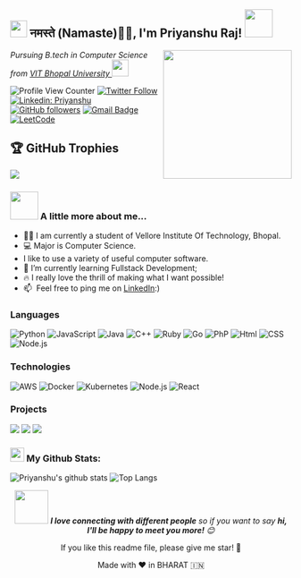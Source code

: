 <h2><img src="https://emojis.slackmojis.com/emojis/images/1531849430/4246/blob-sunglasses.gif?1531849430" width="30"/> नमस्ते (Namaste)🙏🏻, I'm Priyanshu Raj! <img src="https://media.giphy.com/media/12oufCB0MyZ1Go/giphy.gif" width="50"></h2>
<img align='right' src="https://media.giphy.com/media/M9gbBd9nbDrOTu1Mqx/giphy.gif" width="230">
<p><em>Pursuing B.tech in Computer Science from <a href="https://vitbhopal.ac.in/">VIT Bhopal University
</a><img src="https://media.giphy.com/media/WUlplcMpOCEmTGBtBW/giphy.gif" width="30"> 
</em></p>

![Profile View Counter](https://komarev.com/ghpvc/?username=Priyanshuraj21030)
[![Twitter Follow](https://img.shields.io/twitter/follow/Priyans91079265?label=Follow)](https://twitter.com/intent/follow?screen_name=Priyans91079265)
[![Linkedin: Priyanshu](https://img.shields.io/badge/-Priyanshu-blue?style=flat-square&logo=Linkedin&logoColor=white&link=https://www.linkedin.com/in/priyanshu-raj-280ba8220/)](https://www.linkedin.com/in/priyanshu-raj-280ba8220/)
[![GitHub followers](https://img.shields.io/github/followers/Priyanshuraj21030?label=Follow&style=social)](https://github.com/Priyanshuraj21030)
[![Gmail Badge](https://img.shields.io/badge/-Gmail-c14438?style=flat-square&logo=Gmail&logoColor=white&link=mailto:priyanshuraj21030@gmail.com)](mailto:priyanshuraj21030@gmail.com)
[![LeetCode](https://img.shields.io/badge/-LeetCode-FFA116?style=flat-square&logo=LeetCode&logoColor=black)](https://leetcode.com/Priyanshuraj21030/)

## 🏆 GitHub Trophies
![](https://github-profile-trophy.vercel.app/?username=Priyanshuraj21030&theme=radical&no-frame=false&no-bg=false&margin-w=4)

### <img src="https://media.giphy.com/media/VgCDAzcKvsR6OM0uWg/giphy.gif" width="50"> A little more about me...  

- 👨‍🏛 I am currently a student of Vellore Institute Of Technology, Bhopal.
- 💻 Major is Computer Science.
- I like to use a variety of useful computer software.
- 🌱 I’m currently learning Fullstack Development;
- 🔥 I really love the thrill of making what I want possible!
- 📫 &nbsp;Feel free to ping me on [LinkedIn](https://www.linkedin.com/in/priyanshu-raj-280ba8220/):)



  
### Languages

![Python](https://img.shields.io/badge/-Python-000?&logo=Python)
![JavaScript](https://img.shields.io/badge/-JavaScript-000?&logo=JavaScript)
![Java](https://img.shields.io/badge/-Java-000?&logo=Java&logoColor=007396)
![C++](https://img.shields.io/badge/-C++-000?&logo=c%2b%2b&logoColor=00599C)
![Ruby](https://img.shields.io/badge/-AWS-000?&logo=Ruby)
![Go](https://img.shields.io/badge/-Go-000?&logo=Go)
![PhP](https://img.shields.io/badge/-PhP-000?&logo=PhP)
![Html](https://img.shields.io/badge/-HTML-000?&logo=Html)
![CSS](https://img.shields.io/badge/-CSS-000?&logo=CSS)
![Node.js](https://img.shields.io/badge/-Node.js-000?&logo=Node.js)

### Technologies

![AWS](https://img.shields.io/badge/-AWS-000?&logo=Amazon-AWS&logoColor=F90)
![Docker](https://img.shields.io/badge/-Docker-000?&logo=Docker)
![Kubernetes](https://img.shields.io/badge/-Kubernetes-000?&logo=Kubernetes)
![Node.js](https://img.shields.io/badge/-Node.js-000?&logo=node.js)
![React](https://img.shields.io/badge/-React-000?&logo=React)
### Projects

[![](https://img.shields.io/badge/-🧬%20Asquare%20Website-000)](https://github.com/Priyanshuraj21030/Asquares)
[![](https://img.shields.io/badge/-👔%20%20Certifyy-000)](https://github.com/Priyanshuraj21030/certificate)
[![](https://img.shields.io/badge/-☕%20Health%20Website-000)](https://github.com/Priyanshuraj21030/HealthCheckup)

### <img src='https://media1.giphy.com/media/du3J3cXyzhj75IOgvA/giphy.gif?cid=ecf05e47x2g034i9pzwtzzsd3xgg2w9nr94t4tflbbgo3008&rid=giphy.gif' width='25' /> My Github Stats:
![Priyanshu's github stats](https://github-readme-stats.vercel.app/api?username=Priyanshuraj21030&show_icons=true&title_color=ffc857&icon_color=8ac926&text_color=daf7dc&bg_color=151515&hide=issues&count_private=true&include_all_commits=true)
![Top Langs](https://github-readme-stats.vercel.app/api/top-langs/?username=Priyanshuraj21030&layout=compact&text_color=daf7dc&bg_color=151515&hide=css,html,php,java)



<p align="center"><img src="https://media.giphy.com/media/LnQjpWaON8nhr21vNW/giphy.gif" width="60"> <em><b>I love connecting with different people</b> so if you want to say <b>hi, I'll be happy to meet you more!</b> 😊</em></p>

<p align="center"> If you like this readme file, please give me star! 🌟</p>
<p align="center">Made with ❤ in BHARAT 🇮🇳</p>
